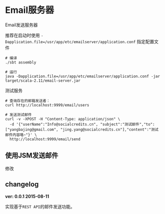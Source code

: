 # Email服务器

Email发送服务器

推荐在启动时使用 `-Dapplication.file=/usr/app/etc/emailserver/application.conf` 指定配置文件

```
# 编译
./sbt assembly

# 运行
java -Dapplication.file=/usr/app/etc/emailserver/application.conf -jar target/scala-2.11/email-server.jar
```

测试服务

```
# 查询存在的邮箱发送者：
curl http://localhost:9999/email/users

# 发送测试邮件
curl -v -XPOST -H "Content-Type: application/json" \
  -d '{"userName":"Info@socialcredits.cn", "subject":"测试邮件","to":["yangbajing@gmail.com", "jing.yang@socialcredits.cn"],"content":"测试邮件内容咯~"}' \
  http://localhost:9999/email/send

```

## 使用JSM发送邮件

修改


## changelog

**ver: 0.0.1 2015-08-11**

实现基于`REST API`的邮件发送功能。
